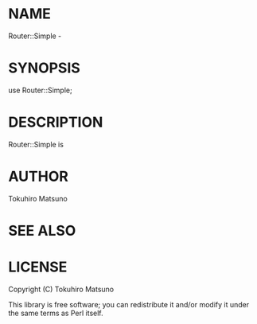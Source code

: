 # NAME

Router::Simple -

# SYNOPSIS

  use Router::Simple;

# DESCRIPTION

Router::Simple is

# AUTHOR

Tokuhiro Matsuno <tokuhirom AAJKLFJEF GMAIL COM>

# SEE ALSO

# LICENSE

Copyright (C) Tokuhiro Matsuno

This library is free software; you can redistribute it and/or modify
it under the same terms as Perl itself.
